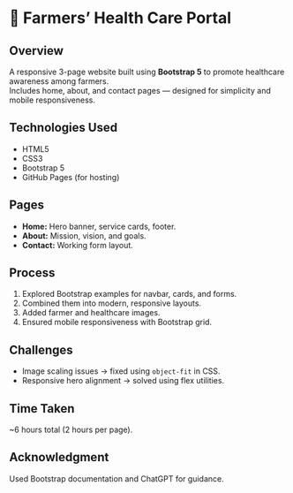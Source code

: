 # 🌾 Farmers’ Health Care Portal

## Overview
A responsive 3-page website built using **Bootstrap 5** to promote healthcare awareness among farmers.  
Includes home, about, and contact pages — designed for simplicity and mobile responsiveness.

## Technologies Used
- HTML5
- CSS3
- Bootstrap 5
- GitHub Pages (for hosting)

## Pages
- **Home:** Hero banner, service cards, footer.
- **About:** Mission, vision, and goals.
- **Contact:** Working form layout.

## Process
1. Explored Bootstrap examples for navbar, cards, and forms.
2. Combined them into modern, responsive layouts.
3. Added farmer and healthcare images.
4. Ensured mobile responsiveness with Bootstrap grid.

## Challenges
- Image scaling issues → fixed using `object-fit` in CSS.
- Responsive hero alignment → solved using flex utilities.

## Time Taken
~6 hours total (2 hours per page).

## Acknowledgment
Used Bootstrap documentation and ChatGPT for guidance.
